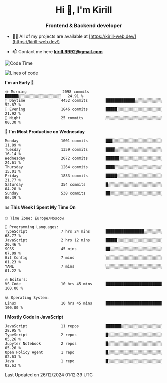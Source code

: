 <h1 align="center">Hi 👋, I'm Kirill</h1>
<h3 align="center">Frontend & Backend developer</h3>

- 👨‍💻 All of my projects are available at [https://kirill-web.dev/](https://kirill-web.dev/)

- 📫 Contact me here **kirill.9992@gmail.com**











<!--START_SECTION:waka-->
![Code Time](http://img.shields.io/badge/Code%20Time-2%2C079%20hrs%2053%20mins-blue)

![Lines of code](https://img.shields.io/badge/From%20Hello%20World%20I%27ve%20Written-5.3%20million%20lines%20of%20code-blue)

**I'm an Early 🐤** 

```text
🌞 Morning                2098 commits        ██████░░░░░░░░░░░░░░░░░░░   24.91 % 
🌆 Daytime                4452 commits        █████████████░░░░░░░░░░░░   52.87 % 
🌃 Evening                1846 commits        █████░░░░░░░░░░░░░░░░░░░░   21.92 % 
🌙 Night                  25 commits          ░░░░░░░░░░░░░░░░░░░░░░░░░   00.30 % 
```
📅 **I'm Most Productive on Wednesday** 

```text
Monday                   1001 commits        ███░░░░░░░░░░░░░░░░░░░░░░   11.89 % 
Tuesday                  1359 commits        ████░░░░░░░░░░░░░░░░░░░░░   16.14 % 
Wednesday                2072 commits        ██████░░░░░░░░░░░░░░░░░░░   24.61 % 
Thursday                 1264 commits        ████░░░░░░░░░░░░░░░░░░░░░   15.01 % 
Friday                   1833 commits        █████░░░░░░░░░░░░░░░░░░░░   21.77 % 
Saturday                 354 commits         █░░░░░░░░░░░░░░░░░░░░░░░░   04.20 % 
Sunday                   538 commits         ██░░░░░░░░░░░░░░░░░░░░░░░   06.39 % 
```


📊 **This Week I Spent My Time On** 

```text
🕑︎ Time Zone: Europe/Moscow

💬 Programming Languages: 
TypeScript               7 hrs 24 mins       █████████████████░░░░░░░░   68.77 % 
JavaScript               2 hrs 12 mins       █████░░░░░░░░░░░░░░░░░░░░   20.46 % 
SCSS                     45 mins             ██░░░░░░░░░░░░░░░░░░░░░░░   07.09 % 
Git Config               7 mins              ░░░░░░░░░░░░░░░░░░░░░░░░░   01.23 % 
YAML                     7 mins              ░░░░░░░░░░░░░░░░░░░░░░░░░   01.22 % 

🔥 Editors: 
VS Code                  10 hrs 45 mins      █████████████████████████   100.00 % 

💻 Operating System: 
Linux                    10 hrs 45 mins      █████████████████████████   100.00 % 
```

**I Mostly Code in JavaScript** 

```text
JavaScript               11 repos            ███████░░░░░░░░░░░░░░░░░░   28.95 % 
TypeScript               2 repos             █░░░░░░░░░░░░░░░░░░░░░░░░   05.26 % 
Jupyter Notebook         2 repos             █░░░░░░░░░░░░░░░░░░░░░░░░   05.26 % 
Open Policy Agent        1 repo              █░░░░░░░░░░░░░░░░░░░░░░░░   02.63 % 
Java                     1 repo              █░░░░░░░░░░░░░░░░░░░░░░░░   02.63 % 
```




 Last Updated on 26/12/2024 01:12:39 UTC
<!--END_SECTION:waka-->
